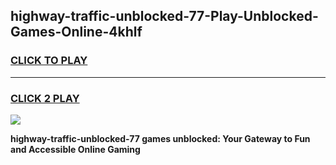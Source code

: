
## highway-traffic-unblocked-77-Play-Unblocked-Games-Online-4khlf
<h3>
<a href="https://premium76.site?title=highway-traffic-unblocked-77&ref=25A">CLICK TO PLAY</a></h3>
<hr>

<h3>
<a href="https://premium76.site?title=highway-traffic-unblocked-77&ref=25A">CLICK 2 PLAY</a>
  
</h3>

<a href="https://premium76.site?title=highway-traffic-unblocked-77&ref=25A"><img src="https://clearcache.store/games.png"></a>


**highway-traffic-unblocked-77 games unblocked: Your Gateway to Fun and Accessible Online Gaming**
